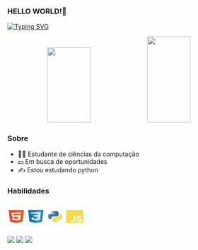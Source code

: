 ### HELLO WORLD!👋

[![Typing SVG](https://readme-typing-svg.herokuapp.com?font=Fira+Code&duration=5250&pause=1000&color=4682B4&size=35&center=true&vCenter=true&width=1000&lines=OLÁ%2C+BEM+VINDO!;EU+SOU+SANDER+LUAN)](https://git.io/typing-svg)

<div align="center"> 

<img width="44%" height="170px" src="https://github-readme-stats.vercel.app/api?&username=SaNd51&theme=midnight-4B0082&show_icons=true" /> 
<img width="44%" height="195px" src="https://github-readme-stats.vercel.app/api/top-langs/?username=SaNd51&layout=compact&theme=midnight-4B0082&show_icons=true" />

</div>

### Sobre
- 👨‍💻 Estudante de ciências da computação
- 💵 Em busca de oportunidades
- ✍️ Estou estudando python


### Habilidades

 <div style="display: inline_block"> <br>
   <img align="center" alt="" height="30" width="40" src="https://raw.githubusercontent.com/devicons/devicon/master/icons/html5/html5-original.svg">
   <img align="center" alt="" height="30" width="40" src="https://raw.githubusercontent.com/devicons/devicon/master/icons/css3/css3-original.svg">
   <img align="center" alt="" height="30" width="40" src="https://raw.githubusercontent.com/devicons/devicon/master/icons/python/python-original.svg">
   <img align="center" alt="" height="30" width="40" src="https://raw.githubusercontent.com/devicons/devicon/master/icons/javascript/javascript-plain.svg">
   </div>

## 
<div>
  <a href = "https://www.instagram.com/sndrxz_/"><img src="https://img.shields.io/badge/-Instagram-%23E4405F?style=for-the-badge&logo=instagram&logoColor=white" target="_blank"></a>
  <a href="https://www.linkedin.com/in/sander-luan/" target="_blank"><img src="https://img.shields.io/badge/-LinkedIn-%230077B5?style=for-the-badge&logo=linkedin&logoColor=white" target="_blank"></a>   
  <a href = "https://gitlab.com/SaNd51"><img src="https://img.shields.io/badge/GitLab-330F63?style=for-the-badge&logo=gitlab&logoColor=white" target="_blank"></a>
</div>
